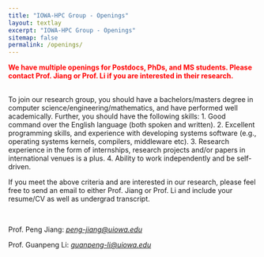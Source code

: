 ```yaml
---
title: "IOWA-HPC Group - Openings"
layout: textlay
excerpt: "IOWA-HPC Group - Openings"
sitemap: false
permalink: /openings/
---
```


<span style="color:red">**We have multiple openings for Postdocs, PhDs, and MS students. Please contact Prof. Jiang or Prof. Li if you are interested in their research.**</span>

<br/>
To join our research group, you should have a bachelors/masters degree in computer science/engineering/mathematics, and have performed well academically. Further, you should have the following skills:
1. Good command over the English language (both spoken and written).
2. Excellent programming skills, and experience with developing systems software (e.g., operating systems kernels, compilers, middleware etc).
3. Research experience in the form of internships, research projects and/or papers in international venues is a plus.
4. Ability to work independently and be self-driven.

If you meet the above criteria and are interested in our research, please feel free to send an email to either Prof. Jiang or Prof. Li and include your resume/CV as well as undergrad transcript.

<br/>

Prof. Peng Jiang: *peng-jiang@uiowa.edu*

Prof. Guanpeng Li: *guanpeng-li@uiowa.edu*
<!-- <html>
    <div class="container-fluid">
        <div class="row">
            <div class="col-sm-6">
                <b>Prof. Peng Jiang: <i>peng-jiang@uiowa.edu</i></b>
            </div>
            <div class="col-sm-6">
                <b>Prof. Guanpeng Li: <i>guanpeng-li@uiowa.edu</i></b>
            </div>
        </div>
    </div>
</html> -->

<!-- <figure>
<img src="{{ site.url }}{{ site.baseurl }}/images/picpic/Gallery/DSC_0696.jpg" width="95%">
</figure> -->
